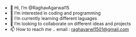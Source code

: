 - 👋 Hi, I’m @RaghavAgarwal15
- 👀 I’m interested in coding and programming
- 🌱 I’m currently learning different laguages
- 💞️ I’m looking to collaborate on different ideas and projects 
- 📫 How to reach me ..  email : raghavarwl1501@gmail.com

<!---
RaghavAgarwal15/RaghavAgarwal15 is a ✨ special ✨ repository because its `README.md` (this file) appears on your GitHub profile.
You can click the Preview link to take a look at your changes.
--->
